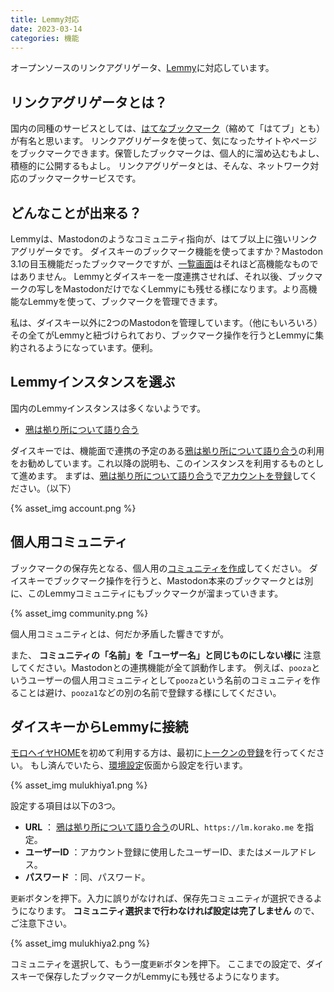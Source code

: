 ```yaml
---
title: Lemmy対応
date: 2023-03-14
categories: 機能
---
```


オープンソースのリンクアグリゲータ、[Lemmy](https://join.lemmy.ml/)に対応しています。

## リンクアグリゲータとは？

国内の同種のサービスとしては、[はてなブックマーク](https://b.hatena.ne.jp/)（縮めて「はてブ」とも）が有名と思います。
リンクアグリゲータを使って、気になったサイトやページをブックマークできます。保管したブックマークは、個人的に溜め込むもよし、積極的に公開するもよし。
リンクアグリゲータとは、そんな、ネットワーク対応のブックマークサービスです。

## どんなことが出来る？

Lemmyは、Mastodonのようなコミュニティ指向が、はてブ以上に強いリンクアグリゲータです。
ダイスキーのブックマーク機能を使ってますか？Mastodon 3.1の目玉機能だったブックマークですが、[一覧画面](https://mstdn.delmulin.com/web/bookmarks)はそれほど高機能なものではありません。
Lemmyとダイスキーを一度連携させれば、それ以後、ブックマークの写しをMastodonだけでなくLemmyにも残せる様になります。より高機能なLemmyを使って、ブックマークを管理できます。

私は、ダイスキー以外に2つのMastodonを管理しています。（他にもいろいろ）
その全てがLemmyと紐づけられており、ブックマーク操作を行うとLemmyに集約されるようになっています。便利。

## Lemmyインスタンスを選ぶ

国内のLemmyインスタンスは多くないようです。

- [鴉は拠り所について語り合う](https://lm.korako.me/)

ダイスキーでは、機能面で連携の予定のある[鴉は拠り所について語り合う](https://lm.korako.me/)の利用をお勧めしています。これ以降の説明も、このインスタンスを利用するものとして進めます。
まずは、[鴉は拠り所について語り合う](https://lm.korako.me/)で[アカウントを登録](https://lm.korako.me/login)してください。（以下）

{% asset_img account.png %}

## 個人用コミュニティ

ブックマークの保存先となる、個人用の[コミュニティを作成](https://lm.korako.me/create_community)してください。
ダイスキーでブックマーク操作を行うと、Mastodon本来のブックマークとは別に、このLemmyコミュニティにもブックマークが溜まっていきます。

{% asset_img community.png %}

個人用コミュニティとは、何だか矛盾した響きですが。

また、 __コミュニティの「名前」を「ユーザー名」と同じものにしない様に__ 注意してください。Mastodonとの連携機能が全て誤動作します。
例えば、`pooza`というユーザーの個人用コミュニティとして`pooza`という名前のコミュニティを作ることは避け、`pooza1`などの別の名前で登録する様にしてください。

## ダイスキーからLemmyに接続

[モロヘイヤHOME](https://mstdn.delmulin.com/mulukhiya)を初めて利用する方は、最初に[トークンの登録](https://mstdn.delmulin.com/mulukhiya/app/token)を行ってください。
もし済んでいたら、[環境設定](https://mstdn.delmulin.com/mulukhiya/app/config)仮面から設定を行います。

{% asset_img mulukhiya1.png %}

設定する項目は以下の3つ。

- __URL__ ： [鴉は拠り所について語り合う](https://lm.korako.me/)のURL、`https://lm.korako.me` を指定。
- __ユーザーID__ ：アカウント登録に使用したユーザーID、またはメールアドレス。
- __パスワード__ ：同、パスワード。

`更新`ボタンを押下。入力に誤りがなければ、保存先コミュニティが選択できるようになります。
__コミュニティ選択まで行わなければ設定は完了しません__ ので、ご注意下さい。

{% asset_img mulukhiya2.png %}

コミュニティを選択して、もう一度`更新`ボタンを押下。
ここまでの設定で、ダイスキーで保存したブックマークがLemmyにも残せるようになります。
